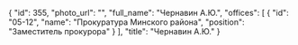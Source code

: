 {
    "id": 355,
    "photo_url": "",
    "full_name": "Чернавин А.Ю.",
    "offices": [
        {
            "id": "05-12",
            "name": "Прокуратура Минского района",
            "position": "Заместитель прокурора"
        }
    ],
    "title": "Чернавин А.Ю."
}